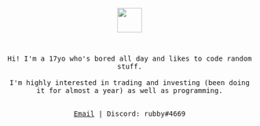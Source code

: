 </br></br>
<p align="center">
<img src="https://i.imgur.com/LRwUpyS.png" width="50" length="50"/>
</p>

 </br>
<p align="center">
<samp>
Hi! I'm a 17yo who's bored all day and likes to code random stuff.
</samp>
</br></br>
<samp>
I'm highly interested in trading and investing (been doing it for almost a year) as well as programming.
</samp>
</br></br>
</p>
<samp>
<p align="center">
<a href="mailto:sam23business@gmail.com">Email</a> | <a>Discord: rubby#4669</a>
</p>

<br/>
<br/>

